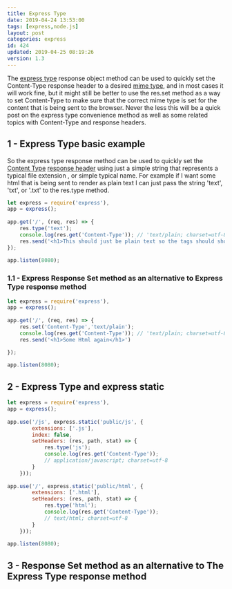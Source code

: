```yaml
---
title: Express Type
date: 2019-04-24 13:53:00
tags: [express,node.js]
layout: post
categories: express
id: 424
updated: 2019-04-25 08:19:26
version: 1.3
---
```


The [express type](https://expressjs.com/en/api.html#res.type) response object method can be used to quickly set the Content-Type response header to a desired [mime type](https://developer.mozilla.org/en-US/docs/Web/HTTP/Basics_of_HTTP/MIME_types), and in most cases it will work fine, but it might still be better to use the res.set method as a way to set Content-Type to make sure that the correct mime type is set for the content that is being sent to the browser. Never the less this will be a quick post on the express type convenience method as well as some related topics with Content-Type and response headers.

<!-- more -->

## 1 - Express Type basic example

So the express type response method can be used to quickly set the [Content Type](https://developer.mozilla.org/en-US/docs/Web/HTTP/Headers/Content-Type) [response header](https://developer.mozilla.org/en-US/docs/Web/HTTP/Headers) using just a simple string that represents a typical file extension , or simple typical name. For example if I want some html that is being sent to render as plain text I can just pass the string 'text', 'txt', or '.txt' to the res.type method.

```js
let express = require('express'),
app = express();
 
app.get('/', (req, res) => {
    res.type('text');
    console.log(res.get('Content-Type')); // 'text/plain; charset=utf-8'
    res.send('<h1>This should just be plain text so the tags should show in the browser</h1>')
});
 
app.listen(8080);
```

### 1.1 - Express Response Set method as an alternative to Express Type response method

```js
let express = require('express'),
app = express();
 
app.get('/', (req, res) => {
    res.set('Content-Type','text/plain');
    console.log(res.get('Content-Type')); // 'text/plain; charset=utf-8'
    res.send('<h1>Some Html again</h1>')

});
 
app.listen(8080);
```

## 2 - Express Type and express static

```js
let express = require('express'),
app = express();
 
app.use('/js', express.static('public/js', {
        extensions: ['.js'],
        index: false,
        setHeaders: (res, path, stat) => {
            res.type('js');
            console.log(res.get('Content-Type'));
            // application/javascript; charset=utf-8
        }
    }));
 
app.use('/', express.static('public/html', {
        extensions: ['.html'],
        setHeaders: (res, path, stat) => {
            res.type('html');
            console.log(res.get('Content-Type'));
            // text/html; charset=utf-8
        }
    }));
 
app.listen(8080);
```

## 3 - Response Set method as an alternative to The Express Type response method